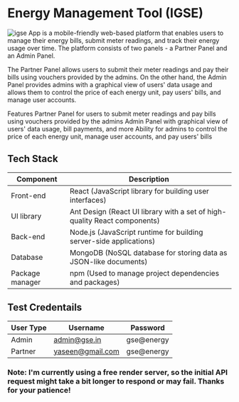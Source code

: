 
# Energy Management Tool (IGSE)
![igse](https://github.com/imessenger98/energy-management-tool/assets/27795050/426f3124-3054-4bad-8cbe-7056f99f284f)
 App is a mobile-friendly web-based platform that enables users to manage their energy bills, submit meter readings, and track their energy usage over time. The platform consists of two panels - a Partner Panel and an Admin Panel.

The Partner Panel allows users to submit their meter readings and pay their bills using vouchers provided by the admins. On the other hand, the Admin Panel provides admins with a graphical view of users' data usage and allows them to control the price of each energy unit, pay users' bills, and manage user accounts.

Features
Partner Panel for users to submit meter readings and pay bills using vouchers provided by the admins
Admin Panel with graphical view of users' data usage, bill payments, and more
Ability for admins to control the price of each energy unit, manage user accounts, and pay users' bills



## Tech Stack
| Component           | Description                                                                           |
|---------------------|---------------------------------------------------------------------------------------|
| Front-end           | React (JavaScript library for building user interfaces)                              |
| UI library          | Ant Design (React UI library with a set of high-quality React components)            |
| Back-end            | Node.js (JavaScript runtime for building server-side applications)                   |
| Database            | MongoDB (NoSQL database for storing data as JSON-like documents)                     |
| Package manager     | npm (Used to manage project dependencies and packages)                               |

## Test Credentails
| User Type | Username | Password |
|-----------|----------|----------|
| Admin     | admin@gse.in | gse@energy |
| Partner   | yaseen@gmail.com  | gse@energy |

### Note: I'm currently using a free render server, so the initial API request might take a bit longer to respond or may fail. Thanks for your patience!
